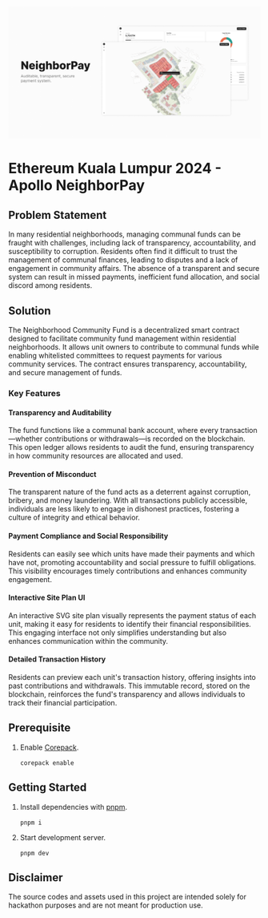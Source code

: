 ![NeighborPay](./docs/cover-image.png 'NeighborPay')

# Ethereum Kuala Lumpur 2024 - Apollo NeighborPay

## Problem Statement

In many residential neighborhoods, managing communal funds can be fraught with challenges, including lack of transparency, accountability, and susceptibility to corruption. Residents often find it difficult to trust the management of communal finances, leading to disputes and a lack of engagement in community affairs. The absence of a transparent and secure system can result in missed payments, inefficient fund allocation, and social discord among residents.

## Solution

The Neighborhood Community Fund is a decentralized smart contract designed to facilitate community fund management within residential neighborhoods. It allows unit owners to contribute to communal funds while enabling whitelisted committees to request payments for various community services. The contract ensures transparency, accountability, and secure management of funds.

### Key Features

#### Transparency and Auditability

The fund functions like a communal bank account, where every transaction—whether contributions or withdrawals—is recorded on the blockchain. This open ledger allows residents to audit the fund, ensuring transparency in how community resources are allocated and used.

#### Prevention of Misconduct

The transparent nature of the fund acts as a deterrent against corruption, bribery, and money laundering. With all transactions publicly accessible, individuals are less likely to engage in dishonest practices, fostering a culture of integrity and ethical behavior.

#### Payment Compliance and Social Responsibility

Residents can easily see which units have made their payments and which have not, promoting accountability and social pressure to fulfill obligations. This visibility encourages timely contributions and enhances community engagement.

#### Interactive Site Plan UI

An interactive SVG site plan visually represents the payment status of each unit, making it easy for residents to identify their financial responsibilities. This engaging interface not only simplifies understanding but also enhances communication within the community.

#### Detailed Transaction History

Residents can preview each unit's transaction history, offering insights into past contributions and withdrawals. This immutable record, stored on the blockchain, reinforces the fund's transparency and allows individuals to track their financial participation.

## Prerequisite

1.  Enable [Corepack](https://nodejs.org/api/corepack.html).

        corepack enable

## Getting Started

1.  Install dependencies with [pnpm](https://pnpm.io/).

        pnpm i

1.  Start development server.

        pnpm dev

## Disclaimer

The source codes and assets used in this project are intended solely for hackathon purposes and are not meant for production use.
